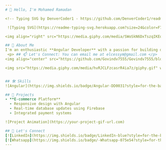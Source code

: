 ```yaml
---
# 👋 Hello, I'm Mohamed Ramadan

<!-- Typing SVG by DenverCoder1 - https://github.com/DenverCoder1/readme-typing-svg -->

 ![Typing SVG](https://readme-typing-svg.herokuapp.com?size=24&color=F75C7E&lines=Angular+Developer;Frontend+Enthusiast;Open+Source+Contributor)

<img align="right" src="https://media.giphy.com/media/SWoSkN6DxTszqIKEqv/giphy.gif" alt="Coder GIF" width="380" height="280">

## 🚀 About Me
I'm an enthusiastic **Angular Developer** with a passion for building dynamic and interactive web applications. I love turning complex problems into simple, beautiful, and intuitive solutions.
 <p> ## 📫 Let's Connect: You can email me at elcessym@gmail.com </p>
<img align="center" src="https://github.com/Govindv7555/Govindv7555/blob/main/49e76e0596857673c5c80c85b84394c1.gif" width= 45% height=95px>

<img src="https://media.giphy.com/media/hvRJCLFzcasrR4ia7z/giphy.gif" width="28">


## 🛠 Skills
![Angular](https://img.shields.io/badge/Angular-DD0031?style=for-the-badge&logo=angular&logoColor=white) ![TypeScript](https://img.shields.io/badge/TypeScript-007ACC?style=for-the-badge&logo=typescript&logoColor=white) ![JavaScript](https://img.shields.io/badge/JavaScript-F7DF1E?style=for-the-badge&logo=javascript&logoColor=black) ![HTML5](https://img.shields.io/badge/HTML5-E34F26?style=for-the-badge&logo=html5&logoColor=white) ![CSS3](https://img.shields.io/badge/CSS3-1572B6?style=for-the-badge&logo=css3&logoColor=white)

## 🌟 Projects
- **E-commerce Platform**
  - Responsive design with Angular
  - Real-time database updates using Firebase
  - Integrated payment systems

![Project Animation](https://your-project-gif-url.com)

## 🤝 Let's Connect
[![LinkedIn](https://img.shields.io/badge/LinkedIn-blue?style=for-the-badge&logo=linkedin&logoColor=white)](https://www.linkedin.com/in/mohamed-ramadan-hasan-71780b1b8) [![Email](https://img.shields.io/badge/Email-red?style=for-the-badge&logo=gmail&logoColor=white)](mailto:elcessym@gmail.com)
[![Whatsapp](https://img.shields.io/badge/-Whatsapp-075e54?style=for-the-badge&logo=Whatsapp&logoColor=white)](https://api.whatsapp.com/send?phone=00201123311616)
---
```

